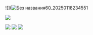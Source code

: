 ![](![Без названия60_20250118234551](https://github.com/user-attachments/assets/c7b361cf-8962-45b3-a2c3-ca35f2623ede)

![](https://64.media.tumblr.com/ccad7a9378200c8654cffc865f5a02d0/9021e0eb0dc28588-c9/s540x810/fe39c148d7896469f9c8b83510bba9e1f066034d.gifv)

![](https://64.media.tumblr.com/1afa20a4588420ef79642306a543053f/fdc271e9bcb9348b-18/s1280x1920/73bd5e098b95658f4e028d5b428163d8f81bef02.gifv)
![](https://64.media.tumblr.com/1e747fc8f45910210b039153aed8c4e2/39316cad8bf74e99-f0/s640x960/c8456dd35d66d6c8051401cc17c9e5832f04cd20.gifv)
![](https://64.media.tumblr.com/5698ee7d4edc7ee5d51c136bb1bb98b9/6c8bae5302c0a81c-3e/s500x750/815d7a895ee134eb94b063f07af60862477724b7.gifv)
